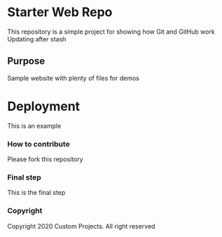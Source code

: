 # Starter Web Repo

This repository is a simple project for showing how Git and GitHub work
Updating after stash

## Purpose

Sample website with plenty of files for demos

# Deployment

This is an example

### How to contribute

Please fork this repository

### Final step

This is the final step

### Copyright

Copyright 2020 Custom Projects. All right reserved